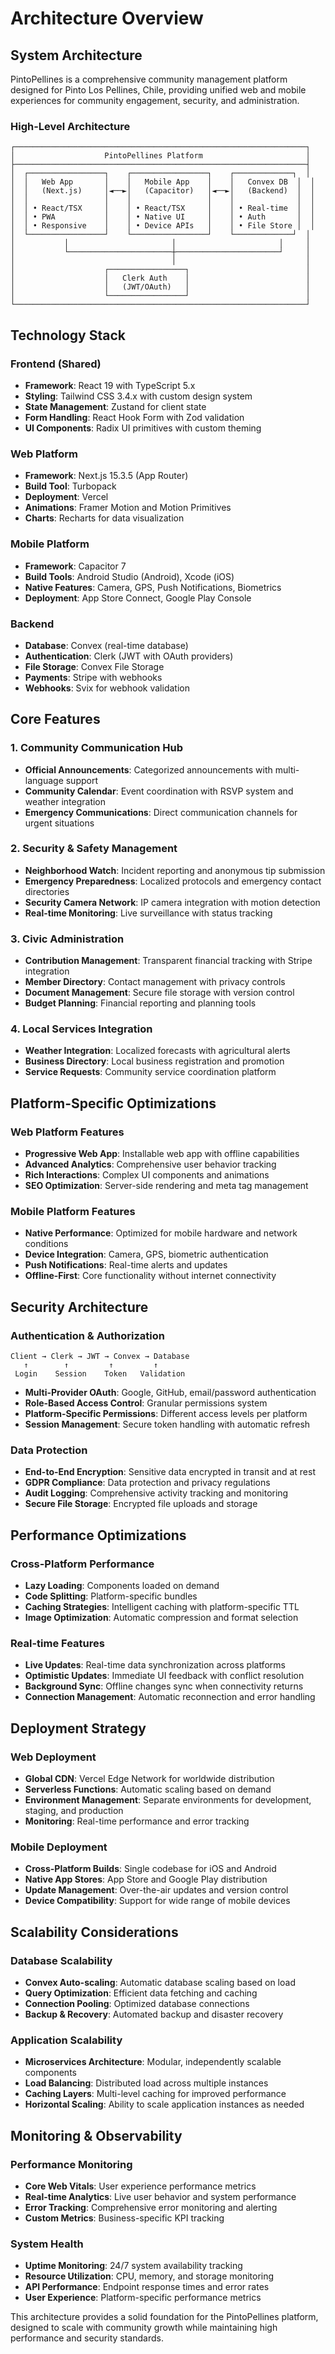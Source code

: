 # Architecture Overview

## System Architecture

PintoPellines is a comprehensive community management platform designed for Pinto Los Pellines, Chile, providing unified web and mobile experiences for community engagement, security, and administration.

### High-Level Architecture

```text
┌─────────────────────────────────────────────────────────────────┐
│                    PintoPellines Platform                       │
├─────────────────────────────────────────────────────────────────┤
│  ┌─────────────────┐    ┌─────────────────┐    ┌─────────────┐  │
│  │   Web App       │    │   Mobile App    │    │   Convex DB  │  │
│  │   (Next.js)     │◄──►│   (Capacitor)   │◄──►│   (Backend)  │  │
│  │                 │    │                 │    │              │  │
│  │ • React/TSX     │    │ • React/TSX     │    │ • Real-time  │  │
│  │ • PWA           │    │ • Native UI     │    │ • Auth       │  │
│  │ • Responsive    │    │ • Device APIs   │    │ • File Store │  │
│  └─────────────────┘    └─────────────────┘    └─────────────┘  │
│           │                       │                       │     │
│           └───────────────────────┼───────────────────────┘     │
│                                   │                             │
│                    ┌─────────────────┐                          │
│                    │   Clerk Auth    │                          │
│                    │   (JWT/OAuth)   │                          │
│                    └─────────────────┘                          │
└─────────────────────────────────────────────────────────────────┘
```

## Technology Stack

### Frontend (Shared)

- **Framework**: React 19 with TypeScript 5.x
- **Styling**: Tailwind CSS 3.4.x with custom design system
- **State Management**: Zustand for client state
- **Form Handling**: React Hook Form with Zod validation
- **UI Components**: Radix UI primitives with custom theming

### Web Platform

- **Framework**: Next.js 15.3.5 (App Router)
- **Build Tool**: Turbopack
- **Deployment**: Vercel
- **Animations**: Framer Motion and Motion Primitives
- **Charts**: Recharts for data visualization

### Mobile Platform

- **Framework**: Capacitor 7
- **Build Tools**: Android Studio (Android), Xcode (iOS)
- **Native Features**: Camera, GPS, Push Notifications, Biometrics
- **Deployment**: App Store Connect, Google Play Console

### Backend

- **Database**: Convex (real-time database)
- **Authentication**: Clerk (JWT with OAuth providers)
- **File Storage**: Convex File Storage
- **Payments**: Stripe with webhooks
- **Webhooks**: Svix for webhook validation

## Core Features

### 1. Community Communication Hub

- **Official Announcements**: Categorized announcements with multi-language support
- **Community Calendar**: Event coordination with RSVP system and weather integration
- **Emergency Communications**: Direct communication channels for urgent situations

### 2. Security & Safety Management

- **Neighborhood Watch**: Incident reporting and anonymous tip submission
- **Emergency Preparedness**: Localized protocols and emergency contact directories
- **Security Camera Network**: IP camera integration with motion detection
- **Real-time Monitoring**: Live surveillance with status tracking

### 3. Civic Administration

- **Contribution Management**: Transparent financial tracking with Stripe integration
- **Member Directory**: Contact management with privacy controls
- **Document Management**: Secure file storage with version control
- **Budget Planning**: Financial reporting and planning tools

### 4. Local Services Integration

- **Weather Integration**: Localized forecasts with agricultural alerts
- **Business Directory**: Local business registration and promotion
- **Service Requests**: Community service coordination platform

## Platform-Specific Optimizations

### Web Platform Features

- **Progressive Web App**: Installable web app with offline capabilities
- **Advanced Analytics**: Comprehensive user behavior tracking
- **Rich Interactions**: Complex UI components and animations
- **SEO Optimization**: Server-side rendering and meta tag management

### Mobile Platform Features

- **Native Performance**: Optimized for mobile hardware and network conditions
- **Device Integration**: Camera, GPS, biometric authentication
- **Push Notifications**: Real-time alerts and updates
- **Offline-First**: Core functionality without internet connectivity

## Security Architecture

### Authentication & Authorization

```text
Client → Clerk → JWT → Convex → Database
   ↑        ↑         ↑         ↑
 Login    Session    Token   Validation
```

- **Multi-Provider OAuth**: Google, GitHub, email/password authentication
- **Role-Based Access Control**: Granular permissions system
- **Platform-Specific Permissions**: Different access levels per platform
- **Session Management**: Secure token handling with automatic refresh

### Data Protection

- **End-to-End Encryption**: Sensitive data encrypted in transit and at rest
- **GDPR Compliance**: Data protection and privacy regulations
- **Audit Logging**: Comprehensive activity tracking and monitoring
- **Secure File Storage**: Encrypted file uploads and storage

## Performance Optimizations

### Cross-Platform Performance

- **Lazy Loading**: Components loaded on demand
- **Code Splitting**: Platform-specific bundles
- **Caching Strategies**: Intelligent caching with platform-specific TTL
- **Image Optimization**: Automatic compression and format selection

### Real-time Features

- **Live Updates**: Real-time data synchronization across platforms
- **Optimistic Updates**: Immediate UI feedback with conflict resolution
- **Background Sync**: Offline changes sync when connectivity returns
- **Connection Management**: Automatic reconnection and error handling

## Deployment Strategy

### Web Deployment

- **Global CDN**: Vercel Edge Network for worldwide distribution
- **Serverless Functions**: Automatic scaling based on demand
- **Environment Management**: Separate environments for development, staging, and production
- **Monitoring**: Real-time performance and error tracking

### Mobile Deployment

- **Cross-Platform Builds**: Single codebase for iOS and Android
- **Native App Stores**: App Store and Google Play distribution
- **Update Management**: Over-the-air updates and version control
- **Device Compatibility**: Support for wide range of mobile devices

## Scalability Considerations

### Database Scalability

- **Convex Auto-scaling**: Automatic database scaling based on load
- **Query Optimization**: Efficient data fetching and caching
- **Connection Pooling**: Optimized database connections
- **Backup & Recovery**: Automated backup and disaster recovery

### Application Scalability

- **Microservices Architecture**: Modular, independently scalable components
- **Load Balancing**: Distributed load across multiple instances
- **Caching Layers**: Multi-level caching for improved performance
- **Horizontal Scaling**: Ability to scale application instances as needed

## Monitoring & Observability

### Performance Monitoring

- **Core Web Vitals**: User experience performance metrics
- **Real-time Analytics**: Live user behavior and system performance
- **Error Tracking**: Comprehensive error monitoring and alerting
- **Custom Metrics**: Business-specific KPI tracking

### System Health

- **Uptime Monitoring**: 24/7 system availability tracking
- **Resource Utilization**: CPU, memory, and storage monitoring
- **API Performance**: Endpoint response times and error rates
- **User Experience**: Platform-specific performance metrics

This architecture provides a solid foundation for the PintoPellines platform, designed to scale with community growth while maintaining high performance and security standards.
